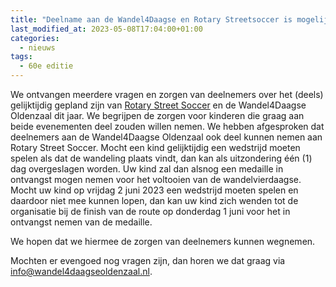 ```yaml
---
title: "Deelname aan de Wandel4Daagse en Rotary Streetsoccer is mogelijk"
last_modified_at: 2023-05-08T17:04:00+01:00
categories:
  - nieuws
tags:
  - 60e editie
---
```


We ontvangen meerdere vragen en zorgen van deelnemers over het (deels) gelijktijdig gepland zijn van [Rotary Street Soccer](https://www.rotarystreetsoccer.nl/) en de Wandel4Daagse Oldenzaal dit jaar. We begrijpen de zorgen voor kinderen die graag aan beide evenementen deel zouden willen nemen. We hebben afgesproken dat deelnemers aan de Wandel4Daagse Oldenzaal ook deel kunnen nemen aan Rotary Street Soccer. Mocht een kind gelijktijdig een wedstrijd moeten spelen als dat de wandeling plaats vindt, dan kan als uitzondering één (1) dag overgeslagen worden. Uw kind zal dan alsnog een medaille in ontvangst mogen nemen voor het voltooien van de wandelvierdaagse. Mocht uw kind op vrijdag 2 juni 2023 een wedstrijd moeten spelen en daardoor niet mee kunnen lopen, dan kan uw kind zich wenden tot de organisatie bij de finish van de route op donderdag 1 juni voor het in ontvangst nemen van de medaille.  

We hopen dat we hiermee de zorgen van deelnemers kunnen wegnemen.  

Mochten er evengoed nog vragen zijn, dan horen we dat graag via [info@wandel4daagseoldenzaal.nl](mailto:info@wandel4daagseoldenzaal.nl).  